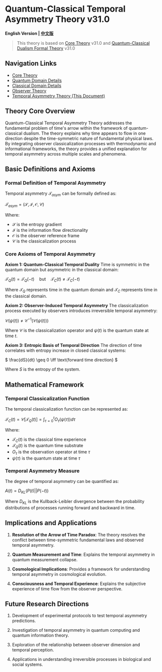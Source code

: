 # Quantum-Classical Temporal Asymmetry Theory v31.0

**English Version | [中文版](formal_theory_temporal_asymmetry.md)**

> This theory is based on [Core Theory](../core_en.md) v31.0 and [Quantum-Classical Dualism Formal Theory](../formal_theory_core_en.md) v31.0

## Navigation Links
- [Core Theory](../formal_theory_core_en.md)
- [Quantum Domain Details](formal_theory_quantum_domain_en.md)
- [Classical Domain Details](formal_theory_classical_domain_en.md)
- [Observer Theory](formal_theory_observer_en.md)
- [Temporal Asymmetry Theory (This Document)](formal_theory_temporal_asymmetry_en.md)

## Theory Core Overview

Quantum-Classical Temporal Asymmetry Theory addresses the fundamental problem of time's arrow within the framework of quantum-classical dualism. The theory explains why time appears to flow in one direction despite the time-symmetric nature of fundamental physical laws. By integrating observer classicalization processes with thermodynamic and informational frameworks, the theory provides a unified explanation for temporal asymmetry across multiple scales and phenomena.

## Basic Definitions and Axioms

### Formal Definition of Temporal Asymmetry

Temporal asymmetry $`\mathcal{T}_{asym}`$ can be formally defined as:

$`
\mathcal{T}_{asym} = (\mathcal{S}, \mathcal{I}, \mathcal{O}, \mathcal{C})
`$

Where:
- $`\mathcal{S}`$ is the entropy gradient
- $`\mathcal{I}`$ is the information flow directionality
- $`\mathcal{O}`$ is the observer reference frame
- $`\mathcal{C}`$ is the classicalization process

### Core Axioms of Temporal Asymmetry

**Axiom 1: Quantum-Classical Temporal Duality**
Time is symmetric in the quantum domain but asymmetric in the classical domain:

$`
\mathcal{T}_Q(t) = \mathcal{T}_Q(-t) \quad \text{but} \quad \mathcal{T}_C(t) \neq \mathcal{T}_C(-t)
`$

Where $`\mathcal{T}_Q`$ represents time in the quantum domain and $`\mathcal{T}_C`$ represents time in the classical domain.

**Axiom 2: Observer-Induced Temporal Asymmetry**
The classicalization process executed by observers introduces irreversible temporal asymmetry:

$`
\mathcal{C}(\psi(t)) \neq \mathcal{C}^{-1}(\mathcal{C}(\psi(t)))
`$

Where $`\mathcal{C}`$ is the classicalization operator and $`\psi(t)`$ is the quantum state at time $`t`$.

**Axiom 3: Entropic Basis of Temporal Direction**
The direction of time correlates with entropy increase in closed classical systems:

$`
\frac{dS}{dt} \geq 0 \iff \text{forward time direction}
`$

Where $`S`$ is the entropy of the system.

## Mathematical Framework

### Temporal Classicalization Function

The temporal classicalization function can be represented as:

$`
\mathcal{T}_C(t) = \mathcal{C}[\mathcal{T}_Q(t)] = \int_{\tau=0}^{t} O_\tau(\psi(\tau)) d\tau
`$

Where:
- $`\mathcal{T}_C(t)`$ is the classical time experience
- $`\mathcal{T}_Q(t)`$ is the quantum time substrate
- $`O_\tau`$ is the observation operator at time $`\tau`$
- $`\psi(\tau)`$ is the quantum state at time $`\tau`$

### Temporal Asymmetry Measure

The degree of temporal asymmetry can be quantified as:

$`
A(t) = D_{KL}(P(t)||P(-t))
`$

Where $`D_{KL}`$ is the Kullback-Leibler divergence between the probability distributions of processes running forward and backward in time.

## Implications and Applications

1. **Resolution of the Arrow of Time Paradox**: The theory resolves the conflict between time-symmetric fundamental laws and observed temporal asymmetry.

2. **Quantum Measurement and Time**: Explains the temporal asymmetry in quantum measurement collapse.

3. **Cosmological Implications**: Provides a framework for understanding temporal asymmetry in cosmological evolution.

4. **Consciousness and Temporal Experience**: Explains the subjective experience of time flow from the observer perspective.

## Future Research Directions

1. Development of experimental protocols to test temporal asymmetry predictions.

2. Investigation of temporal asymmetry in quantum computing and quantum information theory.

3. Exploration of the relationship between observer dimension and temporal perception.

4. Applications in understanding irreversible processes in biological and social systems.
